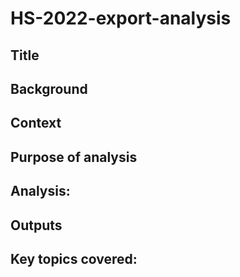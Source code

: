 # HS-2022-export-analysis

## Title

## Background 

## Context

## Purpose of analysis


## Analysis:


## Outputs


## Key topics covered:

